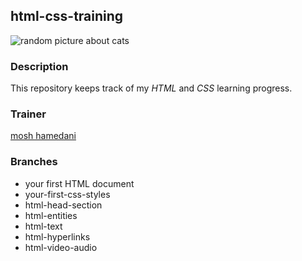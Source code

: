 ## html-css-training

![random picture about cats](https://picsum.photos/200/300)

### Description

This repository keeps track of my _HTML_ and _CSS_ learning progress.


### Trainer

[mosh hamedani](http://bit.ly/3Uul0zK)


### Branches

- your first HTML document
- your-first-css-styles
- html-head-section
- html-entities
- html-text
- html-hyperlinks
- html-video-audio

